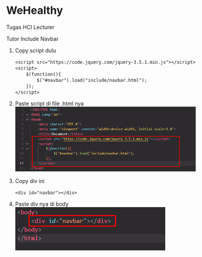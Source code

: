 # WeHealthy
 Tugas HCI Lecturer


Tutor Include Navbar

1.  Copy script dulu
    ```
    <script src="https://code.jquery.com/jquery-3.5.1.min.js"></script>
    <script>
        $(function(){
            $("#navbar").load("include/navbar.html"); 
        });
    </script>
    ```

2. Paste script di file .html nya
![Alt text](image.png)

3. Copy div ini 
    ```
    <div id="navbar"></div>
    ```
4. Paste div nya di body 
![Alt text](image-1.png)